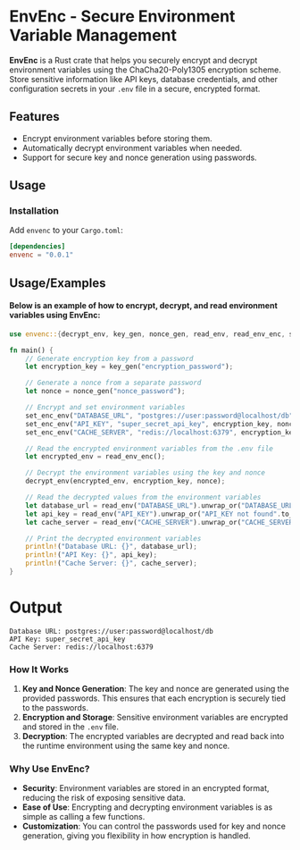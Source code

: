 
# EnvEnc - Secure Environment Variable Management

**EnvEnc** is a Rust crate that helps you securely encrypt and decrypt environment variables using the ChaCha20-Poly1305 encryption scheme. Store sensitive information like API keys, database credentials, and other configuration secrets in your `.env` file in a secure, encrypted format.

## Features

- Encrypt environment variables before storing them.
- Automatically decrypt environment variables when needed.
- Support for secure key and nonce generation using passwords.

## Usage

### Installation

Add `envenc` to your `Cargo.toml`:

```toml
[dependencies]
envenc = "0.0.1"
```
## Usage/Examples
#### Below is an example of how to encrypt, decrypt, and read environment variables using EnvEnc:

```rust
use envenc::{decrypt_env, key_gen, nonce_gen, read_env, read_env_enc, set_enc_env};

fn main() {
    // Generate encryption key from a password
    let encryption_key = key_gen("encryption_password");

    // Generate a nonce from a separate password
    let nonce = nonce_gen("nonce_password");

    // Encrypt and set environment variables
    set_enc_env("DATABASE_URL", "postgres://user:password@localhost/db", encryption_key, nonce);
    set_enc_env("API_KEY", "super_secret_api_key", encryption_key, nonce);
    set_enc_env("CACHE_SERVER", "redis://localhost:6379", encryption_key, nonce);

    // Read the encrypted environment variables from the .env file
    let encrypted_env = read_env_enc();

    // Decrypt the environment variables using the key and nonce
    decrypt_env(encrypted_env, encryption_key, nonce);

    // Read the decrypted values from the environment variables
    let database_url = read_env("DATABASE_URL").unwrap_or("DATABASE_URL not found".to_string());
    let api_key = read_env("API_KEY").unwrap_or("API_KEY not found".to_string());
    let cache_server = read_env("CACHE_SERVER").unwrap_or("CACHE_SERVER not found".to_string());

    // Print the decrypted environment variables
    println!("Database URL: {}", database_url);
    println!("API Key: {}", api_key);
    println!("Cache Server: {}", cache_server);
}

```

# Output
```
Database URL: postgres://user:password@localhost/db
API Key: super_secret_api_key
Cache Server: redis://localhost:6379

```

### How It Works

1. **Key and Nonce Generation**: The key and nonce are generated using the provided passwords. This ensures that each encryption is securely tied to the passwords.
2. **Encryption and Storage**: Sensitive environment variables are encrypted and stored in the `.env` file.
3. **Decryption**: The encrypted variables are decrypted and read back into the runtime environment using the same key and nonce.

### Why Use EnvEnc?

- **Security**: Environment variables are stored in an encrypted format, reducing the risk of exposing sensitive data.
- **Ease of Use**: Encrypting and decrypting environment variables is as simple as calling a few functions.
- **Customization**: You can control the passwords used for key and nonce generation, giving you flexibility in how encryption is handled.
